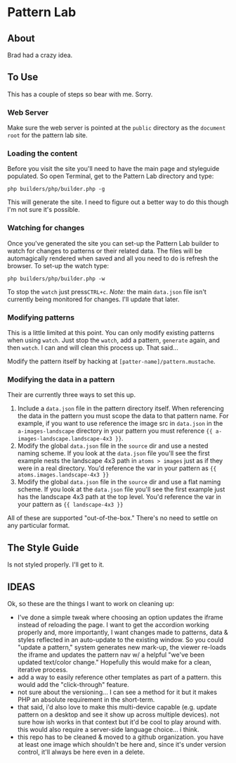 # Pattern Lab

## About

Brad had a crazy idea.

## To Use

This has a couple of steps so bear with me. Sorry.

### Web Server

Make sure the web server is pointed at the `public` directory as the `document root` for the pattern lab site.

### Loading the content

Before you visit the site you'll need to have the main page and styleguide populated. So open Terminal, get to the Pattern Lab directory and type:

    php builders/php/builder.php -g

This will generate the site. I need to figure out a better way to do this though I'm not sure it's possible.

### Watching for changes

Once you've generated the site you can set-up the Pattern Lab builder to watch for changes to patterns or their related data. The files will be automagically rendered when saved and all you need to do is refresh the browser. To set-up the watch type:

    php builders/php/builder.php -w

To stop the `watch` just press`CTRL+c`. *Note:* the main `data.json` file isn't currently being monitored for changes. I'll update that later.

### Modifying patterns

This is a little limited at this point. You can only modify existing patterns when using `watch`. Just stop the `watch`, add a pattern, `generate` again, and then `watch`. I can and will clean this process up. That said...

Modify the pattern itself by hacking at `[patter-name]/pattern.mustache`.

### Modifying the data in a pattern

Their are currently three ways to set this up.

1. Include a `data.json` file in the pattern directory itself. When referencing the data in the pattern you must scope the data to that pattern name. For example, if you want to use reference the image src in `data.json` in the `a-images-landscape` directory in your pattern you must reference `{{ a-images-landscape.landscape-4x3 }}`.
2. Modify the global `data.json` file in the `source` dir and use a nested naming scheme. If you look at the `data.json` file you'll see the first example nests the landscape 4x3 path in `atoms > images` just as if they were in a real directory. You'd reference the var in your pattern as `{{ atoms.images.landscape-4x3 }}`
3. Modify the global `data.json` file in the `source` dir and use a flat naming scheme. If you look at the `data.json` file you'll see the first example just has the landscape 4x3 path at the top level. You'd reference the var in your pattern as `{{ landscape-4x3 }}`

All of these are supported "out-of-the-box." There's no need to settle on any particular format.

## The Style Guide

Is not styled properly. I'll get to it.

## IDEAS

Ok, so these are the things I want to work on cleaning up:

* I've done a simple tweak where choosing an option updates the iframe instead of reloading the page. I want to get the accordion working properly and, more importantly, I want changes made to patterns, data & styles reflected in an auto-update to the existing window. So you could "update a pattern," system generates new mark-up, the viewer re-loads the iframe and updates the pattern nav w/ a helpful "we've been updated text/color change." Hopefully this would make for a clean, iterative process.
* add a way to easily reference other templates as part of a pattern. this would add the "click-through" feature.
* not sure about the versioning... I can see a method for it but it makes PHP an absolute requirement in the short-term.
* that said, i'd also love to make this multi-device capable (e.g. update pattern on a desktop and see it show up across multiple devices). not sure how ish works in that context but it'd be cool to play around with. this would also require a server-side language choice... i think.
* this repo has to be cleaned & moved to a github organization. you have at least one image which shouldn't be here and, since it's under version control, it'll always be here even in a delete.

